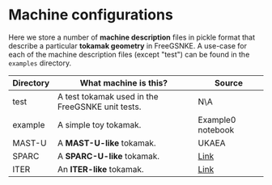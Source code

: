 # Machine configurations

Here we store a number of **machine description** files in pickle format that describe a particular **tokamak geometry** in FreeGSNKE. A use-case for each of the machine description files (except "test") can be found in the `examples` directory.  

| Directory | What machine is this? | Source
| ------ | ------ | ------ |
| test | A test tokamak used in the FreeGSNKE unit tests. | N\A
| example | A simple toy tokamak. | Example0 notebook
| MAST-U | A **MAST-U-like** tokamak. | UKAEA
| SPARC | A **SPARC-U-like** tokamak. | [Link](https://github.com/cfs-energy/SPARCPublic)
| ITER | An **ITER-like** tokamak. | [Link](https://github.com/ProjectTorreyPines/FUSE.jl)
